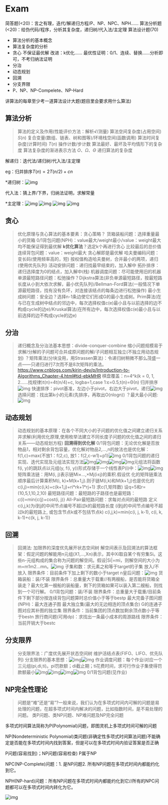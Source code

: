 # Exam

简答题(<20)：言之有理，迭代/解递归方程/P、NP、NPC、NPH……
算法分析题(<20)：给伪代码/程序，分析其复杂度，递归树/代入法/主定理
算法设计题(70)

- 算法分析的基本概念
- 算法复杂度的分析
- 贪心 不保证最优解 改进：k优化…… 最优性证明：0/1、连续、替换……分析即可，不考归纳法证明
- 分治
- 动态规划
- 回溯
- 分支界限
- P、NP、NP-Compelete、NP-Hard

讲算法的每章至少考一道算法设计大题(题目里会要求用什么算法)

## 算法分析

> 算法的定义及作用(性能评价方法：解析√/测量)
> 算法空间复杂度(占用空间) $S(n)$ 复合变量(数组、链表、树和图等)/环境栈空间(函数调用)
> 算法时间复杂度(计算时间) $T(n)$ 操作计数/步计数
> 算法最好、最坏及平均情形下的复杂度
> 算法复杂度的渐进表示方法 $O、\Omega、\Theta$
> 递归算法的复杂度

解递归：迭代法/递归树/代入法/主定理

eg：归并排序$T(n) = 2T(n/2) + cn$

\*递归树：![img](https://img2023.cnblogs.com/blog/2975286/202303/2975286-20230309111436528-2081910665.png)

代入法：猜上界/下界，归纳法证明，求解常量

\*主定理：![img](https://img2023.cnblogs.com/blog/2975286/202303/2975286-20230309112545490-164964021.png)
![img](https://img2023.cnblogs.com/blog/2975286/202303/2975286-20230309113002724-351082718.png)
![img](https://img2023.cnblogs.com/blog/2975286/202303/2975286-20230309113014619-402876353.png)
![img](https://img2023.cnblogs.com/blog/2975286/202303/2975286-20230309113035969-1346513317.png)

## 贪心

> 优化原理与贪心算法的基本要素：贪心策略？
> 货箱装船问题：选择重量最小的货箱
> 0/1背包问题(NPH)：value最大/weight最小/value：weight最大 均不能保证得到最优解 **k优化算法**？选定k个再进行贪心 比较最后的总价值
> 连续背包问题：value：weight最大 贪心解即是最优解
> 哈夫曼编码问题：变长码(使用频率高的，短) 按权值构造哈夫曼树，合并最小的两项，递归(使用优先队列)
> 活动安排问题：递归找最早结束的，加入解中
> 拓扑排序：递归选择度为0的结点，加入解中(栈)
> 机器调度问题：尽可能使用旧的机器
> 单源最短路径问题：松弛操作？Dijkstra算法(非负单源最短路径，按最短路长度从小到大依次求解，最小优先队列)/Bellman-Ford算法(一般情况下单源最短路径，找有没有负环，对连接该结点的每条边进行松弛操作)
> 最小生成树问题：安全边？选择n-1条边使它们形成G的最小生成树。Prim算法(在与已在生成树中结点的邻边中，每次选择权值c(e)最小且与以前选择的边不构成cycle的边e)/Kruskal算法(在所有边中，每次选择权值c(e)最小且与以前选择的边不构成cycle的边e)

## 分治

> 递归概念及分治法基本思想：divide-conquer-combine 缩小问题规模易于求解/分解的子问题可合并成原问题的解/子问题相互独立(不独立用动态规划)
> ？矩阵乘法(分块没用，用Strassen算法)：令递归树稍微不那么茂盛一点——只递归进行7次而不是8次矩阵的乘法。<https://www.cnblogs.com/kirin-dev/p/Introduction-to-Algorithms_Chapter-4.html#tid-ebkMHR>
> 棋盘覆盖：n=4^k(k = 0, 1, 2……找规律)t(n)=4t(n/4)+c, logba=1,case 1:ε=0.5,t(n)=Θ(n)
> 归并排序![img](https://img2023.cnblogs.com/blog/2975286/202303/2975286-20230309133741127-1263291550.png)
> 快速排序：pivot基准，左边小于pivot，右边大于pivot，递归![img](https://img2023.cnblogs.com/blog/2975286/202303/2975286-20230309133921861-143325694.png)
> 选择问题：找出第k小的元素(先排序，再取出O(nlogn))
> ？最大最小问题:![img](https://img2023.cnblogs.com/blog/2975286/202303/2975286-20230309134353294-259910034.png)

## 动态规划

> 动态规划的基本原理：在各个不同大小的子问题的优化值之间建立递归关系并求解(利用优化原理,使用枚举法建立不同长度子问题的优化值之间的递归关系——动态规划方程) **回溯得到优化解**
> 0/1背包问题：无论优化解是否放物品1，相对剩余背包容量，优化解对物品2,…,n的放法也是优化解：f(1,c)=max{不放1：f(2,c), 放1：f(2,c-w1)+p1}![img](https://img2023.cnblogs.com/blog/2975286/202303/2975286-20230310085605735-1079178269.png)
> 0/1背包问题的递归实现、迭代实现及元组法实现方法![img](https://img2023.cnblogs.com/blog/2975286/202303/2975286-20230310094908395-505285338.png)![img](https://img2023.cnblogs.com/blog/2975286/202303/2975286-20230310095309627-160889862.png)![img](https://img2023.cnblogs.com/blog/2975286/202303/2975286-20230310095456393-638962065.png)![img](https://img2023.cnblogs.com/blog/2975286/202303/2975286-20230310095731905-2063826450.png)元组法将函数f(i, y)的跳跃点以元组(y, f(i, y))形式存储于一个线性表P(i)中：![img](https://img2023.cnblogs.com/blog/2975286/202303/2975286-20230310100554199-213927579.png)![img](https://img2023.cnblogs.com/blog/2975286/202303/2975286-20230310100602791-2022095509.png)
> 矩阵乘法链：用M(i, j)表示链Mi×…,×Mj(i≤j)的乘积.假设优
化的矩阵链乘法顺序最后计算乘积M(i, k)×M(k+1,j).则子链M(i,k)和M(k+1,j)也是优化的 c(i,j)=min{c(i,k)+c(k+1,j)+ri\*rk+1\*rj+1} 求c(1,矩阵数) 设q=5和r=(10,5,1,10,2,10)
> 最短路径问题：最短路的子路径也是最短路：c(i)=min{c(j)+cost(i, j)}
> All-Pair最短路问题：求每对点间的最短路 定义c(i,j,k)为i到j的中间节点编号不超过k的最短路长度 (i到j的中间节点编号不超过k的最短路上, 或包含节点k或不包括节点k) c(i,j,k)=min{c(i, j, k-1), c(i, k, k-1)+c(k, j, k-1)}

## 回溯

> 回溯法: 加限界的深度优先展开状态空间树
> 解空间表示及回溯法的算法框架：假定问题的解能用n元组(X1,…,Xn)表示，其中Xi取自某个有穷集Si。这些n-元组构成的集合称为问题的解空间。假设|Si|=mi，则解空间的大小为m=m1m2…mn。![img](https://img2023.cnblogs.com/blog/2975286/202303/2975286-20230310185629261-578237104.png)
> 子集和数：求元素之和等于target的子集 放入/不放入 限界条件：目前条件下加上剩下的数小于target
> n皇后问题：![img](https://img2023.cnblogs.com/blog/2975286/202303/2975286-20230310184522789-30750175.png)
> 货箱装船：装/不装 限界条件：总重量大于载重//有两艘船，是否能将货箱全装走？最大化第一艘船的装船量，剩下的货箱如果可以装入第二艘船，则找到一个可行解。
> 0/1背包问题：装/不装 限界条件：总重量大于载重/目前条件下剩下部分按连续背包问题算时总价值小于等于bestp
> 最大完备子图问题(NPH)：最大连通子图 最大独立集(最大的无边相连的顶点集合) G的连通子图对应其补图的独立集 限界条件：当前集团的顶点数加剩余顶点数小于等于bestn
> 旅行商问题(可用dp)：求找出一条最小成本的周游路线 限界条件：当前开销大于bestc

## 分支限界

> 分支限界法：广度优先展开状态空间树 维护活结点表(FIFO、LIFO、优先队列)
> 分支限界的基本思想：![img](https://img2023.cnblogs.com/blog/2975286/202303/2975286-20230310204330400-1480514608.png)![img](https://img2023.cnblogs.com/blog/2975286/202303/2975286-20230310204234824-92056401.png)
> 作业调度问题：每个作业i对应一个三元组(pi,di,ti)。pi罚款额；di截止期；ti花费时间，求可行作业子集使得罚款额最小![img](https://img2023.cnblogs.com/blog/2975286/202303/2975286-20230310204931524-1170299254.png)![img](https://img2023.cnblogs.com/blog/2975286/202303/2975286-20230310204905344-1070435914.png)![img](https://img2023.cnblogs.com/blog/2975286/202303/2975286-20230310205009116-1753472178.png)![img](https://img2023.cnblogs.com/blog/2975286/202303/2975286-20230310205031140-1412403220.png)
> 0/1背包问题(见作业)

## NP完全性理论

> 问题是“难”还是“易”?一般来说，我们认为在多项式时间内可解的问题是易处理的问题，在超多项式时间内解决的问题，比如指数时间，是不易处理的问题。
> 类P问题、类NP问题、NP难问题及NP完全问题

多项式时间算法简称为P(Polynomial)问题，即图灵机上多项式时间可解的问题

NP(Nondeterministic Polynomial)类问题(非确定性多项式时间算法问题)不能确定是否能在多项式时间内找到答案，但是可以在多项式时间内验证答案是否正确

P问题(容易找到)；NP问题(容易检查) P属于NP

NPC(NP-Complete)问题：1. 是NP问题2. 所有NP问题在多项式时间内都能约化到它。

NPH(NP-hard)问题：所有NP问题在多项式时间内都能约化到它//所有的NPC问题都可以在多项式时间内转化为它。

![img](https://img2023.cnblogs.com/blog/2975286/202303/2975286-20230310210548177-62202549.png)
